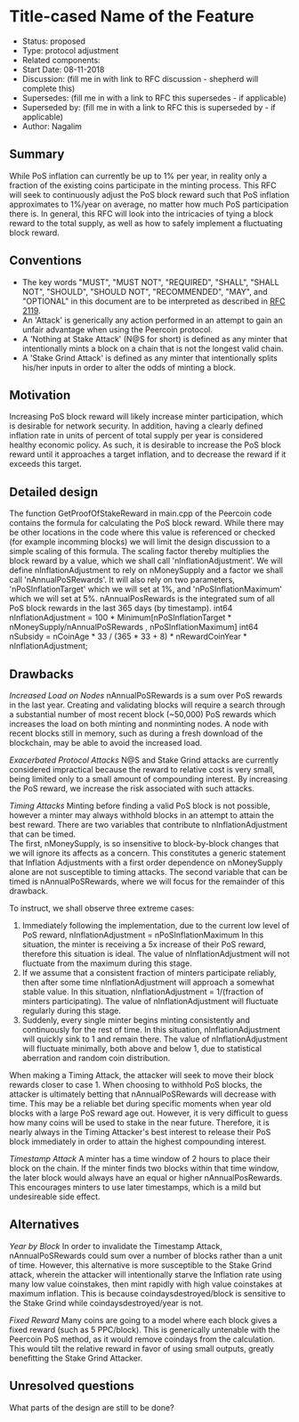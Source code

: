 # Title-cased Name of the Feature

- Status: proposed
- Type: protocol adjustment
- Related components: 
- Start Date: 08-11-2018
- Discussion: (fill me in with link to RFC discussion - shepherd will complete this) 
- Supersedes: (fill me in with a link to RFC this supersedes - if applicable)
- Superseded by: (fill me in with a link to RFC this is superseded by - if applicable)
- Author: Nagalim

## Summary

While PoS inflation can currently be up to 1% per year, in reality only a fraction of the existing coins participate in the minting process.
This RFC will seek to continuously adjust the PoS block reward such that PoS inflation approximates to 1%/year on average, no matter how much PoS participation there is.
In general, this RFC will look into the intricacies of tying a block reward to the total supply, as well as how to safely implement a fluctuating block reward.

## Conventions
- The key words "MUST", "MUST NOT", "REQUIRED", "SHALL", "SHALL NOT", "SHOULD", "SHOULD NOT", "RECOMMENDED", "MAY", and "OPTIONAL" in this document are to be interpreted as described in [RFC 2119](http://tools.ietf.org/html/rfc2119).
- An 'Attack' is generically any action performed in an attempt to gain an unfair advantage when using the Peercoin protocol.
- A 'Nothing at Stake Attack' (N@S for short) is defined as any minter that intentionally mints a block on a chain that is not the longest valid chain.
- A 'Stake Grind Attack' is defined as any minter that intentionally splits his/her inputs in order to alter the odds of minting a block.

## Motivation

Increasing PoS block reward will likely increase minter participation, which is desirable for network security.
In addition, having a clearly defined inflation rate in units of percent of total supply per year is considered healthy economic policy.
As such, it is desirable to increase the PoS block reward until it approaches a target inflation, and to decrease the reward if it exceeds this target.

## Detailed design

The function GetProofOfStakeReward in main.cpp of the Peercoin code contains the formula for calculating the PoS block reward.
While there may be other locations in the code where this value is referenced or checked (for example incomming blocks) we will limit the design discussion to a simple scaling of this formula.
The scaling factor thereby multiplies the block reward by a value, which we shall call 'nInflationAdjustment'.
We will define nInflationAdjustment to rely on nMoneySupply and a factor we shall call 'nAnnualPoSRewards'.
It will also rely on two parameters, 'nPoSInflationTarget' which we will set at 1%, and 'nPoSInflationMaximum' which we will set at 5%.
nAnnualPosRewards is the integrated sum of all PoS block rewards in the last 365 days (by timestamp).
int64 nInflationAdjustment = 100 * Minimum[nPoSInflationTarget * nMoneySupply/nAnnualPoSRewards , nPoSInflationMaximum]
int64 nSubsidy = nCoinAge * 33 / (365 * 33 + 8) * nRewardCoinYear * nInflationAdjustment;

## Drawbacks

*Increased Load on Nodes*
nAnnualPoSRewards is a sum over PoS rewards in the last year.
Creating and validating blocks will require a search through a substantial number of most recent block (~50,000) PoS rewards which increases the load on both minting and nonminting nodes.
A node with recent blocks still in memory, such as during a fresh download of the blockchain, may be able to avoid the increased load.

*Exacerbated Protocol Attacks*
N@S and Stake Grind attacks are currently considered impractical because the reward to relative cost is very small, being limited only to a small amount of compounding interest.
By increasing the PoS reward, we increase the risk associated with such attacks.

*Timing Attacks*
Minting before finding a valid PoS block is not possible, however a minter may always withhold blocks in an attempt to attain the best reward.
There are two variables that contribute to nInflationAdjustment that can be timed.  
The first, nMoneySupply, is so insensitive to block-by-block changes that we will ignore its affects as a concern.
This constitutes a generic statement that Inflation Adjustments with a first order dependence on nMoneySupply alone are not susceptible to timing attacks.
The second variable that can be timed is nAnnualPoSRewards, where we will focus for the remainder of this drawback.

To instruct, we shall observe three extreme cases:
1. Immediately following the implementation, due to the current low level of PoS reward, nInflationAdjustment = nPoSInflationMaximum
In this situation, the minter is receiving a 5x increase of their PoS reward, therefore this situation is ideal.
The value of nInflationAdjustment will not fluctuate from the maximum during this stage.
2. If we assume that a consistent fraction of minters participate reliably, then after some time nInflationAdjustment will approach a somewhat stable value.
In this situation, nInflationAdjustment = 1/(fraction of minters participating).
The value of nInflationAdjustment will fluctuate regularly during this stage.
3. Suddenly, every single minter begins minting consistently and continuously for the rest of time.
In this situation, nInflationAdjustment will quickly sink to 1 and remain there.
The value of nInflationAdjustment will fluctuate minimally, both above and below 1, due to statistical aberration and random coin distribution.

When making a Timing Attack, the attacker will seek to move their block rewards closer to case 1.
When choosing to withhold PoS blocks, the attacker is ultimately betting that nAnnualPoSRewards will decrease with time.
This may be a reliable bet during specific moments when year old blocks with a large PoS reward age out.
However, it is very difficult to guess how many coins will be used to stake in the near future.
Therefore, it is nearly always in the Timing Attacker's best interest to release their PoS block immediately in order to attain the highest compounding interest. 

*Timestamp Attack*
A minter has a time window of 2 hours to place their block on the chain.
If the minter finds two blocks within that time window, the later block would always have an equal or higher nAnnualPosRewards.
This encourages minters to use later timestamps, which is a mild but undesireable side effect.

## Alternatives

*Year by Block*
In order to invalidate the Timestamp Attack, nAnnualPoSRewards could sum over a number of blocks rather than a unit of time.
However, this alternative is more susceptible to the Stake Grind attack, wherein the attacker will intentionally starve the Inflation rate using many low value coinstakes, then mint rapidly with high value coinstakes at maximum inflation.
This is because coindaysdestroyed/block is sensitive to the Stake Grind while coindaysdestroyed/year is not. 

*Fixed Reward*
Many coins are going to a model where each block gives a fixed reward (such as 5 PPC/block).
This is generically untenable with the Peercoin PoS method, as it would remove coindays from the calculation.
This would tilt the relative reward in favor of using small outputs, greatly benefitting the Stake Grind Attacker.

## Unresolved questions

What parts of the design are still to be done?
